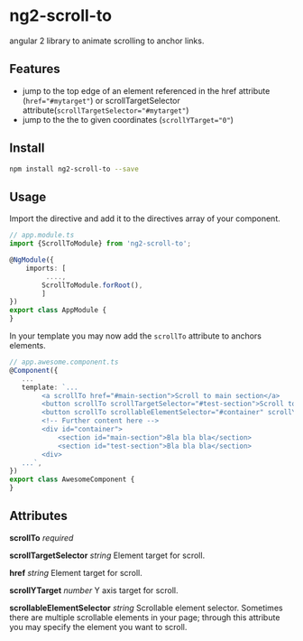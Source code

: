 # ng2-scroll-to
angular 2 library to animate scrolling to anchor links.

## Features
- jump to the top edge of an element referenced in the href attribute (`href="#mytarget"`) or scrollTargetSelector attribute(`scrollTargetSelector="#mytarget"`)
- jump to the the to given coordinates (`scrollYTarget="0"`)

## Install
```sh
npm install ng2-scroll-to --save
```
## Usage
Import the directive and add it to the directives array of your component. 



```typescript
// app.module.ts
import {ScrollToModule} from 'ng2-scroll-to';

@NgModule({
    imports: [
         ....,
        ScrollToModule.forRoot(),
        ]
})
export class AppModule {
}
```


In your template you may now add the `scrollTo` attribute to anchors elements.

```typescript
// app.awesome.component.ts
@Component({
   ...
   template: `...
        <a scrollTo href="#main-section">Scroll to main section</a>
        <button scrollTo scrollTargetSelector="#test-section">Scroll to test section</a>
        <button scrollTo scrollableElementSelector="#container" scrollYTarget="0">Go top</a>
        <!-- Further content here -->
        <div id="container">
            <section id="main-section">Bla bla bla</section>
            <section id="test-section">Bla bla bla</section>
        <div>
   ...`,
})
export class AwesomeComponent {
}
```


## Attributes

**scrollTo** *required*

**scrollTargetSelector**  *string* Element target for scroll.

**href**  *string* Element target for scroll.

**scrollYTarget** *number* Y axis target for scroll.

**scrollableElementSelector** *string* Scrollable element selector. Sometimes there are multiple scrollable elements in your page; through this attribute you may specify the element you want to scroll.